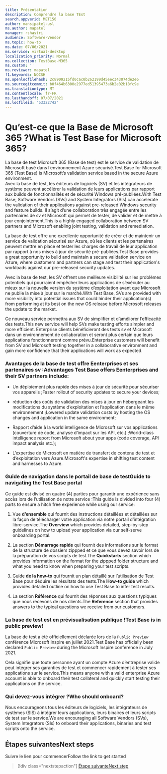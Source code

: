 ```yaml
---
title: Présentation
description: Comprendre la base TEst
search.appverid: MET150
author: mansipatel-usl
ms.author: mapatel
manager: rshastri
audience: Software-Vendor
ms.topic: how-to
ms.date: 07/06/2021
ms.service: virtual-desktop
localization_priority: Normal
ms.collection: TestBase-M365
ms.custom: ''
ms.reviewer: mapatel
f1.keywords: NOCSH
ms.openlocfilehash: 2c8909215fd0cac0b262199d45eec343074de2e6
ms.sourcegitcommit: b0f464b6300e2977ed51395473a6b2e02b18fc9e
ms.translationtype: MT
ms.contentlocale: fr-FR
ms.lasthandoff: 07/07/2021
ms.locfileid: "53322742"
---
```

# <a name="what-is-test-base-for-microsoft-365"></a><span data-ttu-id="94034-103">Qu’est-ce que la Base de Microsoft 365 ?</span><span class="sxs-lookup"><span data-stu-id="94034-103">What is Test Base for Microsoft 365?</span></span> 

<span data-ttu-id="94034-104">La base de test Microsoft 365 (Base de test) est le service de validation de Microsoft basé dans l’environnement Azure sécurisé.</span><span class="sxs-lookup"><span data-stu-id="94034-104">Test Base for Microsoft 365 (Test Base) is Microsoft’s validation service based in the secure Azure environment.</span></span>  
<span data-ttu-id="94034-105">Avec la base de test, les éditeurs de logiciels (SV) et les intégrateurs de système peuvent accélérer la validation de leurs applications par rapport aux builds de fonctionnalités et de sécurité Windows pré-publiées.</span><span class="sxs-lookup"><span data-stu-id="94034-105">With Test Base, Software Vendors (SVs) and System Integrators (SIs) can accelerate the validation of their applications against pre-released Windows security and feature builds.</span></span> <span data-ttu-id="94034-106">Il s’agit d’une collaboration très engagée entre les partenaires de sv et Microsoft qui permet de tester, de valider et de mettre à jour conjointement.</span><span class="sxs-lookup"><span data-stu-id="94034-106">This is a highly engaged collaboration between SV partners and Microsoft enabling joint testing, validation and remediation.</span></span>

<span data-ttu-id="94034-107">La base de test offre une excellente opportunité de créer et de maintenir un service de validation sécurisé sur Azure, où les clients et les partenaires peuvent mettre en place et tester les charges de travail de leur application par rapport à nos mises à jour de sécurité pré-publiées.</span><span class="sxs-lookup"><span data-stu-id="94034-107">Test Base provides a great opportunity to build and maintain a secure validation service on Azure, where customers and partners can stage and test their application's workloads against our pre-released security updates.</span></span>

<span data-ttu-id="94034-108">Avec la base de test, les SV offrent une meilleure visibilité sur les problèmes potentiels qui pourraient empêcher leurs applications de s’exécuter au mieux sur la nouvelle version du système d’exploitation avant que Microsoft ne publie la mise à jour sur le marché.</span><span class="sxs-lookup"><span data-stu-id="94034-108">With Test Base, SVs are provided with more visibility into potential issues that could hinder their application(s) from performing at its best on the new OS release before Microsoft releases the update to the market.</span></span>

<span data-ttu-id="94034-109">Ce nouveau service permettra aux SV de simplifier et d’améliorer l’efficacité des tests.</span><span class="sxs-lookup"><span data-stu-id="94034-109">This new service will help SVs make testing efforts simpler and more efficient.</span></span> <span data-ttu-id="94034-110">Enterprise clients bénéficieront des tests sv et Microsoft dans un environnement de collaboration et seront plus certain que leurs applications fonctionneront comme prévu.</span><span class="sxs-lookup"><span data-stu-id="94034-110">Enterprise customers will benefit from SV and Microsoft testing together in a collaborative environment and gain more confidence that their applications will work as expected.</span></span> 

### <a name="advantages-test-base-offers-eenterprises-and-their-sv-partners-include"></a><span data-ttu-id="94034-111">Avantages de la base de test offre Eenterprises et ses partenaires sv :</span><span class="sxs-lookup"><span data-stu-id="94034-111">Advantages Test Base offers Eenterprises and their SV partners include:</span></span> 
 
  * <span data-ttu-id="94034-112">Un déploiement plus rapide des mises à jour de sécurité pour sécuriser vos appareils ;</span><span class="sxs-lookup"><span data-stu-id="94034-112">Faster rollout of security updates to secure your devices;</span></span> 
 
  * <span data-ttu-id="94034-113">réduction des coûts de validation des mises à jour en hébergeant les modifications du système d’exploitation et l’application dans le même environnement ;</span><span class="sxs-lookup"><span data-stu-id="94034-113">Lowered update validation costs by hosting the OS changes and application in the same environment;</span></span> 
  
  * <span data-ttu-id="94034-114">Rapport d’aide à la world intelligence de Microsoft sur vos applications (couverture de code, analyse d’impact sur les API, etc.) ;</span><span class="sxs-lookup"><span data-stu-id="94034-114">World-class intelligence report from Microsoft about your apps (code coverage, API impact analysis etc.);</span></span> 
  
  * <span data-ttu-id="94034-115">L’expertise de Microsoft en matière de transfert de contenu de test et d’exploitation vers Azure.</span><span class="sxs-lookup"><span data-stu-id="94034-115">Microsoft's expertise in shifting test content and harnesses to Azure.</span></span> 


### <a name="guide-to-navigating-the-test-base-portal"></a><span data-ttu-id="94034-116">Guide de navigation dans le portail de base de test</span><span class="sxs-lookup"><span data-stu-id="94034-116">Guide to navigating the Test Base portal</span></span>

<span data-ttu-id="94034-117">Ce guide est divisé en quatre (4) parties pour garantir une expérience sans accès lors de l’utilisation de notre service :</span><span class="sxs-lookup"><span data-stu-id="94034-117">This guide is divided into four (4) parts to ensure a hitch free experience while using our service:</span></span>

1. <span data-ttu-id="94034-118">Vue **d’ensemble** qui fournit des instructions détaillées et détaillées sur la façon de télécharger votre application via notre portail d’intégration libre-service.</span><span class="sxs-lookup"><span data-stu-id="94034-118">The **Overview** which provides detailed, step-by-step guidelines on how to upload your application via our self-serve onboarding portal.</span></span> 

2. <span data-ttu-id="94034-119">La section **Démarrage rapide** qui fournit des informations sur le format de la structure de dossiers zippped et ce que vous devez savoir lors de la préparation de vos scripts de test.</span><span class="sxs-lookup"><span data-stu-id="94034-119">The **Quickstarts** section which provides information on the format for the zippped folder structure and what you need to know when preparing your test scripts.</span></span>

3. <span data-ttu-id="94034-120">Guide **de la how-to** qui fournit un plan détaillé sur l’utilisation de Test Base pour déduire les résultats des tests.</span><span class="sxs-lookup"><span data-stu-id="94034-120">The **How-to guide** which provides detailed outline on how to use Test Base to infer test results.</span></span>

4. <span data-ttu-id="94034-121">La section **Référence** qui fournit des réponses aux questions typiques que nous recevons de nos clients.</span><span class="sxs-lookup"><span data-stu-id="94034-121">The **Reference** section that provides answers to the typical questions we receive from our customers.</span></span>

### <a name="test-base-is-in-public-preview"></a><span data-ttu-id="94034-122">La base de test est en prévisualisation publique !</span><span class="sxs-lookup"><span data-stu-id="94034-122">Test Base is in public preview!</span></span>

<span data-ttu-id="94034-123">La base de test a été officiellement déclarée lors de la ```Public Preview``` conférence Microsoft Inspire en juillet 2021.</span><span class="sxs-lookup"><span data-stu-id="94034-123">Test Base has officially been declared ```Public Preview``` during the Microsoft Inspire conference in July 2021.</span></span> 

<span data-ttu-id="94034-124">Cela signifie que toute personne ayant un compte Azure d’entreprise valide peut intégrer ses garanties de test et commencer rapidement à tester ses applications sur le service.</span><span class="sxs-lookup"><span data-stu-id="94034-124">This means anyone with a valid enterprise Azure account is able to onboard their test collateral and quickly start testing their applications on the service.</span></span>

### <a name="who-should-onboard"></a><span data-ttu-id="94034-125">Qui devez-vous intégrer ?</span><span class="sxs-lookup"><span data-stu-id="94034-125">Who should onboard?</span></span>

<span data-ttu-id="94034-126">Nous encourageons tous les éditeurs de logiciels, les intégrateurs de systèmes (SIS) à intégrer leurs applications, leurs binaires et leurs scripts de test sur le service.</span><span class="sxs-lookup"><span data-stu-id="94034-126">We are encouraging all Software Vendors (SVs), System Integrators (SIs) to onboard their applications, binaries and test scripts onto the service.</span></span>

## <a name="next-steps"></a><span data-ttu-id="94034-127">Étapes suivantes</span><span class="sxs-lookup"><span data-stu-id="94034-127">Next steps</span></span>

<span data-ttu-id="94034-128">Suivre le lien pour commencer</span><span class="sxs-lookup"><span data-stu-id="94034-128">Follow the link to get started</span></span>
> [!div class="nextstepaction"]
> [<span data-ttu-id="94034-129">Étape suivante</span><span class="sxs-lookup"><span data-stu-id="94034-129">Next step</span></span>](createaccount.md)

